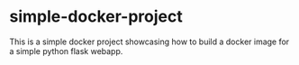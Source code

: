 # simple-docker-project
This is a simple docker project showcasing how to build a docker image for a simple python flask webapp.
